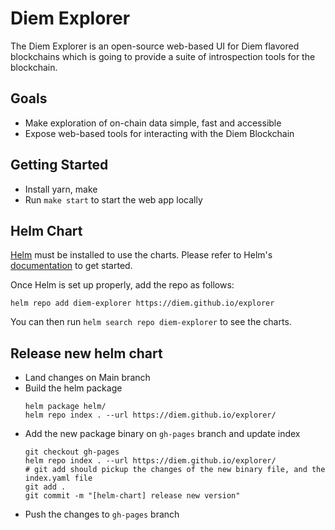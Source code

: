 # Diem Explorer

The Diem Explorer is an open-source web-based UI for Diem flavored blockchains which is going to provide a suite of introspection tools for the blockchain.

## Goals

* Make exploration of on-chain data simple, fast and accessible
* Expose web-based tools for interacting with the Diem Blockchain

## Getting Started

* Install yarn, make
* Run `make start` to start the web app locally

## Helm Chart

[Helm](https://helm.sh) must be installed to use the charts.
Please refer to Helm's [documentation](https://helm.sh/docs/) to get started.

Once Helm is set up properly, add the repo as follows:

```console
helm repo add diem-explorer https://diem.github.io/explorer
```

You can then run `helm search repo diem-explorer` to see the charts.

## Release new helm chart

- Land changes on Main branch
- Build the helm package
  ```
  helm package helm/
  helm repo index . --url https://diem.github.io/explorer/
  ```
- Add the new package binary on `gh-pages` branch and update index
  ```
  git checkout gh-pages
  helm repo index . --url https://diem.github.io/explorer/
  # git add should pickup the changes of the new binary file, and the index.yaml file
  git add .
  git commit -m "[helm-chart] release new version"
  ```
- Push the changes to `gh-pages` branch
